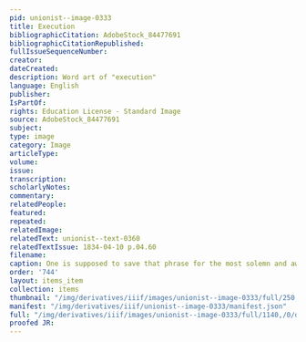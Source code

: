 ```yaml
---
pid: unionist--image-0333
title: Execution
bibliographicCitation: AdobeStock_84477691
bibliographicCitationRepublished: 
fullIssueSequenceNumber: 
creator: 
dateCreated: 
description: Word art of "execution"
language: English
publisher: 
IsPartOf: 
rights: Education License - Standard Image
source: AdobeStock_84477691
subject: 
type: image
category: Image
articleType: 
volume: 
issue: 
transcription: 
scholarlyNotes: 
commentary: 
relatedPeople: 
featured: 
repeated: 
relatedImage: 
relatedText: unionist--text-0360
relatedTextIssue: 1834-04-10 p.04.60
filename: 
caption: One is supposed to save that phrase for the most solemn and awful moment...
order: '744'
layout: items_item
collection: items
thumbnail: "/img/derivatives/iiif/images/unionist--image-0333/full/250,/0/default.jpg"
manifest: "/img/derivatives/iiif/unionist--image-0333/manifest.json"
full: "/img/derivatives/iiif/images/unionist--image-0333/full/1140,/0/default.jpg"
proofed JR: 
---
```

